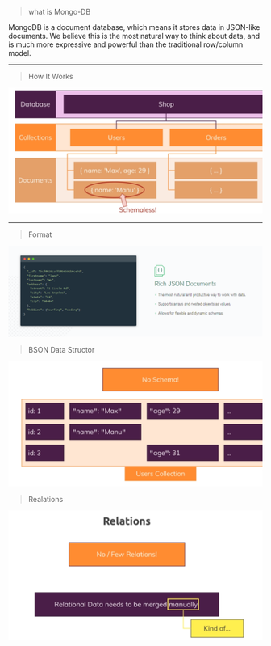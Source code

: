>what is Mongo-DB


MongoDB is a document database, which means it stores data in JSON-like documents. We believe this is the most natural way to think about data, and is much more expressive and powerful than the traditional row/column model.
___     
>How It Works

![](../img/2.PNG)
___
>Format

![](../img/3.PNG)

>BSON Data Structor

![](../img/4.PNG)

>Realations

![](../img/5.PNG)
